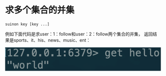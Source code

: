 # 求多个集合的并集

```text
suinon key [key ...]
```

例如下面代码是求user：1：follow和user：2：follow两个集合的并集， 返回结果是sports、it、his、news、music、ent：

![](../../.gitbook/assets/image%20%2837%29.png)

